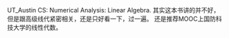 UT_Austin CS: Numerical Analysis: Linear Algebra.
其实这本书讲的并不好，但是跟高级线代紧密相关，还是只好看一下，过一遍。
还是推荐MOOC上国防科技大学的线性代数。
